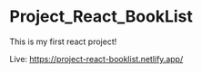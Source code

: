 # Project_React_BookList
This is my first react project!


Live:
https://project-react-booklist.netlify.app/
